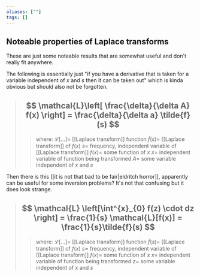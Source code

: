 ```yaml
---
aliases: [""]
tags: []
---
```


## Noteable properties of Laplace transforms

These are just some noteable results that are somewhat useful and don't really fit anywhere.

The following is essentially just "if you have a derivative that is taken for a variable independent of $x$ and $s$ then it can be taken out" which is kinda obvious but should also not be forgotten.

> ## $$ \mathcal{L}\left[ \frac{\delta}{\delta A} f(x) \right] = \frac{\delta}{\delta a} \tilde{f}(s) $$ 
>> where:
>> $\mathcal{L}[...]=$ [[Laplace transform]] function
>> $\tilde{f}(s)=$ [[Laplace transform]] of $f(x)$
>> $s=$ frequency, independent variable of [[Laplace transform]]
>> $f(x)=$ some function of $x$
>> $x=$ independent variable of function being transformed
>> $A=$ some variable independent of $x$ and $s$

Then there is this [[it is not that bad to be fair|eldritch horror]], apparently can be useful for some inversion problems? It's not that confusing but it does look strange.

> ## $$ \mathcal{L} \left[\int^{x}_{0} f(z) \cdot dz \right] = \frac{1}{s} \mathcal{L}[f(x)] = \frac{1}{s}\tilde{f}(s) $$ 
>> where: 
>> $\mathcal{L}[...]=$ [[Laplace transform]] function
>> $\tilde{f}(s)=$ [[Laplace transform]] of $f(x)$
>> $s=$ frequency, independent variable of [[Laplace transform]]
>> $f(x)=$ some function of $x$
>> $x=$ independent variable of function being transformed
>> $z=$ some variable independent of $x$ and $s$
